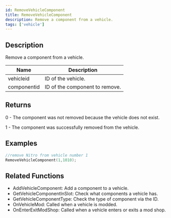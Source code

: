 ```yaml
---
id: RemoveVehicleComponent
title: RemoveVehicleComponent
description: Remove a component from a vehicle.
tags: ['vehicle']
---
```


## Description

Remove a component from a vehicle.


| Name | Description |
|------|-------------|
|vehicleid | ID of the vehicle.|
|componentid | ID of the component to remove.|


## Returns

 0 - The component was not removed because the vehicle does not exist.

 1 - The component was successfully removed from the vehicle.


## Examples


```c
//remove Nitro from vehicle number 1
RemoveVehicleComponent(1,1010);
```


## Related Functions


-  AddVehicleComponent: Add a component to a vehicle.
-  GetVehicleComponentInSlot: Check what components a vehicle has.
-  GetVehicleComponentType: Check the type of component via the ID.
-  OnVehicleMod: Called when a vehicle is modded.
-  OnEnterExitModShop: Called when a vehicle enters or exits a mod shop.
